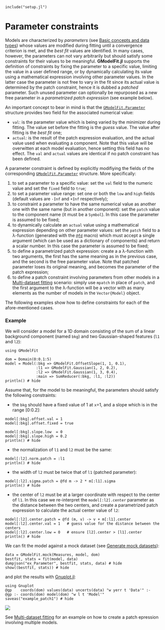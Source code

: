 ```@setup abc
include("setup.jl")
```

# Parameter constraints

Models are characterized by *parameters* (see [Basic concepts and data types](@ref)) whose values are modified during fitting until a convergence criterion is met, and the *best fit* values are identified.  In many cases, however, the parameters can not vary arbitrarily but should satisfy some constraints for their values to be meaningful.  **GModelFit.jl** supports the definition of constraints by fixing the parameter to a specific value, limiting the value in a user defined range, or by dynamically calculating its value using a mathematical expression involving other parameter values.  In the latter case the parameter is not free to vary in the fit since its actual value is determined by the patch constraint, hence it is dubbed a *patched* parameter.  Such unused parameter can optionally be repurposed as a new free parameter in a *parametrized patch expression* (see example below).

An important concept to bear in mind is that the [`GModelFit.Parameter`](@ref) structure provides two field for the associated numerical value:
- `val`: is the parameter value which is being varied by the minimizer during fitting.  The value set before the fitting is the *guess* value.  The value after fitting is the *best fit* one;
- `actual`: is the result of the patch expression evaluation, and the actual value used when evaluating a component.  Note that this value will be overwitten at each model evaluation, hence setting this field has no effect. The `val` and `actual` values are identical if no patch constraint has been defined.

A parameter constraint is defined by explicitly modifiying the fields of the corresponding [`GModelFit.Parameter`](@ref) structure. More specifically:
1. to set a parameter to a specific value: set the `val` field to the numeric value and set the `fixed` field to `true`;
1. to set a parameter value range: set one or both the `low` and `high` fields (default values are `-Inf` and `+Inf` respectively);
1. to constraint a parameter to have the same numerical value as another one with the same name (but in another component): set the `patch` value to the component name (it must be a `Symbol`).  In this case the parameter is assumed to be fixed;
1. to dynamically calculate an `actual` value using a mathematical expression depending on other parameter values: set the `patch` field to a λ-function (generated with the [`@fd`](@ref) macro) which must accept a single argument (which can be used as a dictionary of components) and return a scalar number.  In this case the parameter is assumed to be fixed;
1. to define a parametrized patch expression: create a a λ-function with two arguments, the first has the same meaning as in the previous case, and the second is the free parameter value.  Note that patched parameter loses its original meaning, and becomes the parameter of the patch expression;
1. to define a patch constraint involving parameters from other models in a [Multi-dataset fitting](@ref) scenario: simply use `mpatch` in place of `patch`, and the first argument to the λ-function will be a vector with as many elements as the number of models in the `Vector{Model}` object.

The following examples show how to define constraints for each of the afore-mentioned cases.

### Example

We will consider a model for a 1D domain consisting of the sum of a linear background component (named `bkg`) and two Gaussian-shaped features (`l1` and `l2`):
```@example abc
using GModelFit

dom = Domain(0:0.1:5)
model = Model(:bkg => GModelFit.OffsetSlope(1, 1, 0.1),
              :l1 => GModelFit.Gaussian(1, 2, 0.2),
              :l2 => GModelFit.Gaussian(1, 3, 0.4),
              :main => SumReducer(:bkg, :l1, :l2))
println() # hide
```

Assume that, for the model to be meaningful, the parameters should satisfy the following constraints:
- the `bkg` should have a fixed value of 1 at `x`=1, and a slope which is in the range [0:0.2]:
```@example abc
model[:bkg].offset.val = 1
model[:bkg].offset.fixed = true

model[:bkg].slope.low  = 0
model[:bkg].slope.high = 0.2
println() # hide
```
- the normalization of `l1` and `l2` must be the same:
```@example abc
model[:l2].norm.patch = :l1
println() # hide
```
- the width of `l2` must be twice that of `l1` (patched parameter):
```@example abc
model[:l2].sigma.patch = @fd m -> 2 * m[:l1].sigma
println() # hide
```
- the center of `l2` must be at a larger coordinate with respect to the center of `l1`.  In this case we re-interpret the `model[:l2].center` parameter as the distance between the two centers, and create a parametrized patch expression to calculate the actual center value of `l2`:
```@example abc
model[:l2].center.patch = @fd (m, v) -> v + m[:l1].center
model[:l2].center.val = 1   # guess value for the distance between the centers
model[:l2].center.low = 0   # ensure [l2].center > [l1].center
println() # hide
```

We can fit the model against a mock dataset (see [Generate mock datasets](@ref)):
```@example abc
data = GModelFit.mock(Measures, model, dom)
bestfit, stats = fit(model, data)
dumpjson("ex_Parameter", bestfit, stats, data) # hide
show((bestfit, stats)) # hide
```
and plot the results with [Gnuplot.jl](https://github.com/gcalderone/Gnuplot.jl):
```@example abc 
using Gnuplot
@gp    coords(dom) values(data) uncerts(data) "w yerr t 'Data'" :-
@gp :- coords(dom) model(dom) "w l t 'Model'"
saveas("example_patch1") # hide
```
![](assets/example_patch1.png)


See [Multi-dataset fitting](@ref) for an example on how to create a patch epression involving multiple models.
